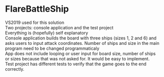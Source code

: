 # FlareBattleShip
VS2019 used for this solution<br/>
Two projects: console application and the test project<br/>
Everything is (hopefully) self explanatory<br/>
Console application builds the board with three ships (sizes 1, 2 and 6)
and asks users to input attack coordinates.
Number of ships and size in the main program need to be changed programmaticaly<br/>
App does not include looping or user input for board size, number of ships or sizes
because that was not asked for. It would be easy to implement.<br/>
Test project has different tests to verify that the game goes to the end correctly.<br/>
